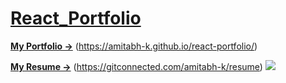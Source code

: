 
# **[React_Portfolio](https://amitabh-k.github.io/react-portfolio/)** 


 **[My Portfolio →](https://amitabh-k.github.io/react-portfolio/)** (https://amitabh-k.github.io/react-portfolio/)

 **[My Resume →](https://gitconnected.com/amitabh-k/resume)** (https://gitconnected.com/amitabh-k/resume)
![](resume.png)
